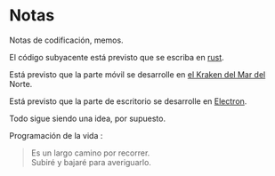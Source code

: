# Notas

Notas de codificación, memos.

El código subyacente está previsto que se escriba en [rust](https://www.rust-lang.org).

Está previsto que la parte móvil se desarrolle en [el Kraken del Mar del](https://openkraken.com) Norte.

Está previsto que la parte de escritorio se desarrolle en [Electron](https://www.electronjs.org).

Todo sigue siendo una idea, por supuesto.

Programación de la vida :

> Es un largo camino por recorrer.  
> Subiré y bajaré para averiguarlo.